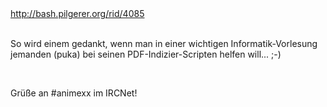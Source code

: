 <html><body><a href="http://bash.pilgerer.org/rid/4085">http://bash.pilgerer.org/rid/4085</a><br>

<br>

So wird einem gedankt, wenn man in einer wichtigen Informatik-Vorlesung jemanden (puka) bei seinen PDF-Indizier-Scripten helfen will... ;-)<br>

<br>

Grüße an #animexx im IRCNet!</body></html>